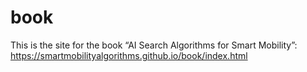 # book
This is the site for the book “AI Search Algorithms for Smart Mobility”: https://smartmobilityalgorithms.github.io/book/index.html
